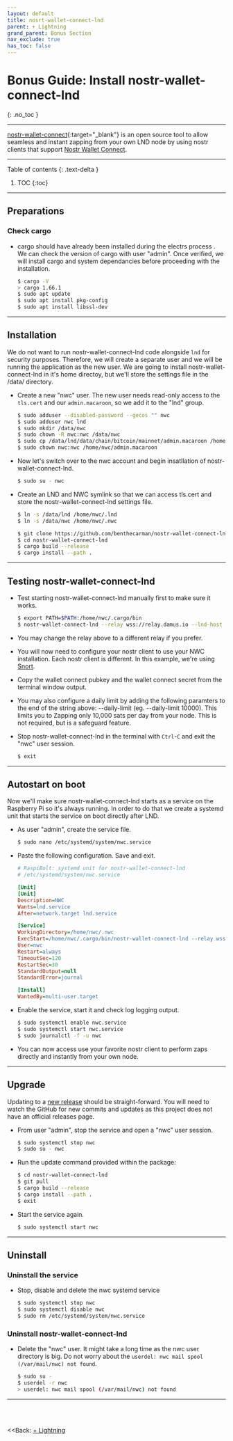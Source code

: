 ```yaml
---
layout: default
title: nosrt-wallet-connect-lnd
parent: + Lightning
grand_parent: Bonus Section
nav_exclude: true
has_toc: false
---
```


# Bonus Guide: Install nostr-wallet-connect-lnd

{: .no_toc }

---

[nostr-wallet-connect](https://github.com/benthecarman/nostr-wallet-connect-lnd){:target="_blank"} is an open source tool to allow seamless and instant zapping from your own LND node by using nostr clients that support [Nostr Wallet Connect](https://github.com/nostr-protocol/nips/blob/master/47.md).


---

Table of contents
{: .text-delta }

1. TOC
{:toc}

---

## Preparations

### Check cargo

* cargo should have already been installed during the electrs process . We can check the version of cargo with user "admin". Once verified, we will install cargo and system dependancies before proceeding with the installation.
  
  ```sh
  $ cargo -V
  > cargo 1.66.1
  $ sudo apt update
  $ sudo apt install pkg-config
  $ sudo apt install libssl-dev
  ```

---

## Installation

We do not want to run nostr-wallet-connect-lnd code alongside `lnd` for security purposes.
Therefore, we will create a separate user and we will be running the application as the new user.
We are going to install nostr-wallet-connect-lnd in it's home directoy, but we'll store the settings file in the /data/ directory.

* Create a new "nwc" user. The new user needs read-only access to the `tls.cert` and our `admin.macaroon`, so we add it to the "lnd" group.

  ```sh
  $ sudo adduser --disabled-password --gecos "" nwc
  $ sudo adduser nwc lnd
  $ sudo mkdir /data/nwc
  $ sudo chown -R nwc:nwc /data/nwc
  $ sudo cp /data/lnd/data/chain/bitcoin/mainnet/admin.macaroon /home/nwc/admin.macaroon
  $ sudo chown nwc:nwc /home/nwc/admin.macaroon
  ```

* Now let's switch over to the nwc account and begin insatllation of nostr-wallet-connect-lnd.

  ```sh
  $ sudo su - nwc
  ```

* Create an LND and NWC symlink so that we can access tls.cert and store the nostr-wallet-connect-lnd settings file.
  
  ```sh
  $ ln -s /data/lnd /home/nwc/.lnd
  $ ln -s /data/nwc /home/nwc/.nwc
  ```

  ```sh
  $ git clone https://github.com/benthecarman/nostr-wallet-connect-lnd.git
  $ cd nostr-wallet-connect-lnd
  $ cargo build --release
  $ cargo install --path .
  ```


---

## Testing nostr-wallet-connect-lnd

* Test starting nostr-wallet-connect-lnd manually first to make sure it works.

  ```sh
  $ export PATH=$PATH:/home/nwc/.cargo/bin
  $ nostr-wallet-connect-lnd --relay wss://relay.damus.io --lnd-host localhost --lnd-port 10009 --macaroon-file /home/nwc/admin.macaroon --cert-file /home/nwc/.lnd/tls.cert --keys-file /home/nwc/.nwc/keys.json
  ```

* You may change the relay above to a different relay if you prefer.
* You will now need to configure your nostr client to use your NWC installation. Each nostr client is different. In this example, we're using [Snort](https://snort.social).
* Copy the wallet connect pubkey and the wallet connect secret from the terminal window output.
* You may also configure a daily limit by adding the following paramters to the end of the string above: --daily-limit <amount of satoshis> (eg. --daily-limit 10000). This limits you to Zapping only 10,000 sats per day from your node. This is not required, but is a safeguard feature.
* Stop nostr-wallet-connect-lnd in the terminal with `Ctrl`-`C` and exit the "nwc" user session.

  ```sh
  $ exit
  ```

---

## Autostart on boot

Now we'll make sure nostr-wallet-connect-lnd starts as a service on the Raspberry Pi so it's always running.
In order to do that we create a systemd unit that starts the service on boot directly after LND.

* As user "admin", create the service file.

  ```sh
  $ sudo nano /etc/systemd/system/nwc.service
  ```

* Paste the following configuration. Save and exit.

  ```ini
  # RaspiBolt: systemd unit for nostr-wallet-connect-lnd
  # /etc/systemd/system/nwc.service

  [Unit]
  [Unit]
  Description=NWC
  Wants=lnd.service
  After=network.target lnd.service

  [Service]
  WorkingDirectory=/home/nwc/.nwc
  ExecStart=/home/nwc/.cargo/bin/nostr-wallet-connect-lnd --relay wss://relay.damus.io --lnd-host localhost --lnd-port 10009 --macaroon-file /home/nwc/admin.macaroon --cert-file /home/nwc/.lnd/tls.cert --keys-file home/nwc/.nwc/keys.json --daily-limit 10000
  User=nwc
  Restart=always
  TimeoutSec=120
  RestartSec=30
  StandardOutput=null
  StandardError=journal

  [Install]
  WantedBy=multi-user.target
  ```

* Enable the service, start it and check log logging output.

  ```sh
  $ sudo systemctl enable nwc.service
  $ sudo systemctl start nwc.service
  $ sudo journalctl -f -u nwc
  ```

* You can now access use your favorite nostr client to perform zaps directly and instantly from your own node.


---

## Upgrade

Updating to a [new release](https://github.com/benthecarman/nostr-wallet-connect-lnd) should be straight-forward. You will need to watch the GitHub for new commits and updates as this project does not have an official releases page.

* From user "admin", stop the service and open a "nwc" user session.

  ```sh
  $ sudo systemctl stop nwc
  $ sudo su - nwc
  ```

* Run the update command provided within the package:

  ```sh
  $ cd nostr-wallet-connect-lnd
  $ git pull
  $ cargo build --release
  $ cargo install --path .
  $ exit
  ```

* Start the service again.

  ```sh
  $ sudo systemctl start nwc
  ```

---

## Uninstall

### Uninstall the service

* Stop, disable and delete the nwc systemd service

   ```sh
  $ sudo systemctl stop nwc
  $ sudo systemctl disable nwc
  $ sudo rm /etc/systemd/system/nwc.service
  ```

### Uninstall nostr-wallet-connect-lnd

* Delete the "nwc" user. It might take a long time as the nwc user directory is big. Do not worry about the `userdel: nwc mail spool (/var/mail/nwc) not found`.

  ```sh
  $ sudo su -
  $ userdel -r nwc
  > userdel: nwc mail spool (/var/mail/nwc) not found
  ```


---
  
<br /><br />

<<Back: [+ Lightning](index.md)
